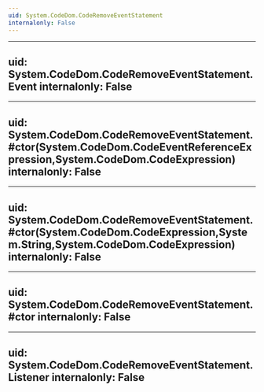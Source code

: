 ```yaml
---
uid: System.CodeDom.CodeRemoveEventStatement
internalonly: False
---
```


---
uid: System.CodeDom.CodeRemoveEventStatement.Event
internalonly: False
---

---
uid: System.CodeDom.CodeRemoveEventStatement.#ctor(System.CodeDom.CodeEventReferenceExpression,System.CodeDom.CodeExpression)
internalonly: False
---

---
uid: System.CodeDom.CodeRemoveEventStatement.#ctor(System.CodeDom.CodeExpression,System.String,System.CodeDom.CodeExpression)
internalonly: False
---

---
uid: System.CodeDom.CodeRemoveEventStatement.#ctor
internalonly: False
---

---
uid: System.CodeDom.CodeRemoveEventStatement.Listener
internalonly: False
---
